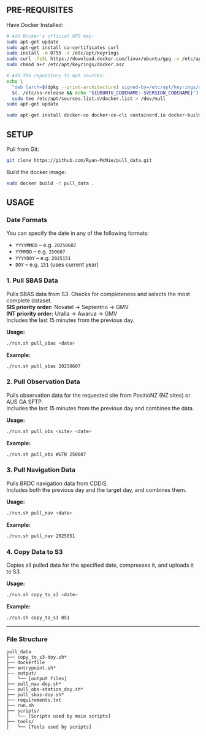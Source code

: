 ## PRE-REQUISITES
Have Docker Installed:
```bash
# Add Docker's official GPG key:
sudo apt-get update
sudo apt-get install ca-certificates curl
sudo install -m 0755 -d /etc/apt/keyrings
sudo curl -fsSL https://download.docker.com/linux/ubuntu/gpg -o /etc/apt/keyrings/docker.asc
sudo chmod a+r /etc/apt/keyrings/docker.asc

# Add the repository to Apt sources:
echo \
  "deb [arch=$(dpkg --print-architecture) signed-by=/etc/apt/keyrings/docker.asc] https://download.docker.com/linux/ubuntu \
  $(. /etc/os-release && echo "${UBUNTU_CODENAME:-$VERSION_CODENAME}") stable" | \
  sudo tee /etc/apt/sources.list.d/docker.list > /dev/null
sudo apt-get update
```
```bash
sudo apt-get install docker-ce docker-ce-cli containerd.io docker-buildx-plugin docker-compose-plugin
```


## SETUP

Pull from Git:
```bash
git clone https://github.com/Ryan-McNie/pull_data.git
```
Build the docker image:
```bash
sudo docker build -t pull_data .
```

## USAGE

### Date Formats

You can specify the date in any of the following formats:

- `YYYYMMDD` – e.g. `20250607`
- `YYMMDD` – e.g. `250607`
- `YYYYDOY` – e.g. `2025151`
- `DOY` – e.g. `151` (uses current year)

### 1. Pull SBAS Data

Pulls SBAS data from S3. Checks for completeness and selects the most complete dataset.  
**SIS priority order:** Novatel → Septentrio → GMV  
**INT priority order:** Uralla → Awarua → GMV  
Includes the last 15 minutes from the previous day.

**Usage:**
```bash
./run.sh pull_sbas <date>
```
**Example:**
```bash
./run.sh pull_sbas 20250607
```

### 2. Pull Observation Data

Pulls observation data for the requested site from PositioNZ (NZ sites) or AUS GA SFTP.  
Includes the last 15 minutes from the previous day and combines the data.

**Usage:**
```bash
./run.sh pull_obs <site> <date>
```
**Example:**
```bash
./run.sh pull_obs WGTN 250607
```

### 3. Pull Navigation Data

Pulls BRDC navigation data from CDDIS.  
Includes both the previous day and the target day, and combines them.

**Usage:**
```bash
./run.sh pull_nav <date>
```
**Example:**
```bash
./run.sh pull_nav 2025051
```

### 4. Copy Data to S3

Copies all pulled data for the specified date, compresses it, and uploads it to S3.

**Usage:**
```bash
./run.sh copy_to_s3 <date>
```
**Example:**
```bash
./run.sh copy_to_s3 051
```

---

### File Structure

```text
pull_data
├── copy_to_s3-doy.sh*
├── dockerfile
├── entrypoint.sh*
├── output/
│   └── [output files]
├── pull_nav-doy.sh*
├── pull_obs-station_doy.sh*
├── pull_sbas-doy.sh*
├── requirements.txt
├── run.sh
├── scripts/
│   └── [Scripts used by main scripts]
├── tools/
│   └── [Tools used by scripts]
```
